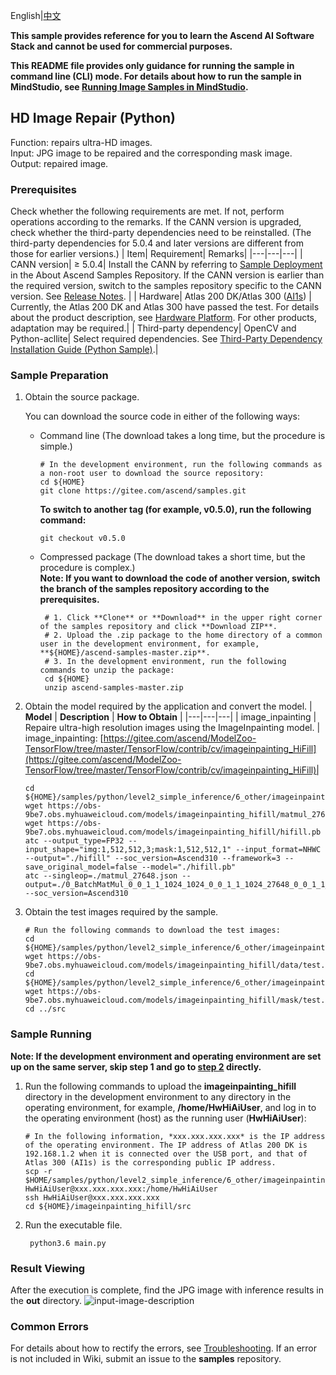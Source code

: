 English|[中文](README_CN.md) 

**This sample provides reference for you to learn the Ascend AI Software Stack and cannot be used for commercial purposes.**

**This README file provides only guidance for running the sample in command line (CLI) mode. For details about how to run the sample in MindStudio, see [Running Image Samples in MindStudio](https://gitee.com/ascend/samples/wikis/Mindstudio%E8%BF%90%E8%A1%8C%E5%9B%BE%E7%89%87%E6%A0%B7%E4%BE%8B?sort_id=3164874).**

## HD Image Repair (Python)
Function: repairs ultra-HD images.   
Input: JPG image to be repaired and the corresponding mask image.   
Output: repaired image.

### Prerequisites
Check whether the following requirements are met. If not, perform operations according to the remarks. If the CANN version is upgraded, check whether the third-party dependencies need to be reinstalled. (The third-party dependencies for 5.0.4 and later versions are different from those for earlier versions.)
| Item| Requirement| Remarks|
|---|---|---|
| CANN version| ≥ 5.0.4| Install the CANN by referring to [Sample Deployment](https://gitee.com/ascend/samples#%E5%AE%89%E8%A3%85) in the About Ascend Samples Repository. If the CANN version is earlier than the required version, switch to the samples repository specific to the CANN version. See [Release Notes](https://gitee.com/ascend/samples/blob/master/README.md). |
| Hardware| Atlas 200 DK/Atlas 300 ([AI1s](https://support.huaweicloud.com/en-us/productdesc-ecs/ecs_01_0047.html#ecs_01_0047__section78423209366)) | Currently, the Atlas 200 DK and Atlas 300 have passed the test. For details about the product description, see [Hardware Platform](https://ascend.huawei.com/en/#/hardware/product). For other products, adaptation may be required.|
| Third-party dependency| OpenCV and Python-acllite| Select required dependencies. See [Third-Party Dependency Installation Guide (Python Sample)](https://gitee.com/ascend/samples/tree/master/python/environment).|

### Sample Preparation

1. Obtain the source package.

   You can download the source code in either of the following ways:  
    - Command line (The download takes a long time, but the procedure is simple.)
       ```    
       # In the development environment, run the following commands as a non-root user to download the source repository:   
       cd ${HOME}     
       git clone https://gitee.com/ascend/samples.git
       ```
       **To switch to another tag (for example, v0.5.0), run the following command:**
       ```
       git checkout v0.5.0
       ```
    - Compressed package (The download takes a short time, but the procedure is complex.)  
       **Note: If you want to download the code of another version, switch the branch of the samples repository according to the prerequisites.**  
       ``` 
        # 1. Click **Clone** or **Download** in the upper right corner of the samples repository and click **Download ZIP**.   
        # 2. Upload the .zip package to the home directory of a common user in the development environment, for example, **${HOME}/ascend-samples-master.zip**.    
        # 3. In the development environment, run the following commands to unzip the package:    
        cd ${HOME}    
        unzip ascend-samples-master.zip
       ```

2. Obtain the model required by the application and convert the model. 
    |  **Model** |  **Description** |  **How to Obtain** |
    |---|---|---|
    |  image_inpainting | Repaire ultra-high resolution images using the ImageInpainting model. |  image_inpainting: [https://gitee.com/ascend/ModelZoo-TensorFlow/tree/master/TensorFlow/contrib/cv/imageinpainting_HiFill](https://gitee.com/ascend/ModelZoo-TensorFlow/tree/master/TensorFlow/contrib/cv/imageinpainting_HiFill)|
   ```
   cd ${HOME}/samples/python/level2_simple_inference/6_other/imageinpainting_hifill/model
   wget https://obs-9be7.obs.myhuaweicloud.com/models/imageinpainting_hifill/matmul_27648.json   
   wget https://obs-9be7.obs.myhuaweicloud.com/models/imageinpainting_hifill/hifill.pb
   atc --output_type=FP32 --input_shape="img:1,512,512,3;mask:1,512,512,1" --input_format=NHWC --output="./hifill" --soc_version=Ascend310 --framework=3 --save_original_model=false --model="./hifill.pb"
   atc --singleop=./matmul_27648.json --output=./0_BatchMatMul_0_0_1_1_1024_1024_0_0_1_1_1024_27648_0_0_1_1_1024_27648 --soc_version=Ascend310
   ```
3. Obtain the test images required by the sample.  
   ```
   # Run the following commands to download the test images:
   cd ${HOME}/samples/python/level2_simple_inference/6_other/imageinpainting_hifill/data
   wget https://obs-9be7.obs.myhuaweicloud.com/models/imageinpainting_hifill/data/test.jpg
   cd ${HOME}/samples/python/level2_simple_inference/6_other/imageinpainting_hifill/mask
   wget https://obs-9be7.obs.myhuaweicloud.com/models/imageinpainting_hifill/mask/test.jpg 
   cd ../src
   ```
### Sample Running
**Note: If the development environment and operating environment are set up on the same server, skip step 1 and go to [step 2](#step_2) directly.**    
1. Run the following commands to upload the **imageinpainting_hifill** directory in the development environment to any directory in the operating environment, for example, **/home/HwHiAiUser**, and log in to the operating environment (host) as the running user (**HwHiAiUser**): 
    ```
    # In the following information, *xxx.xxx.xxx.xxx* is the IP address of the operating environment. The IP address of Atlas 200 DK is 192.168.1.2 when it is connected over the USB port, and that of Atlas 300 (AI1s) is the corresponding public IP address.
    scp -r $HOME/samples/python/level2_simple_inference/6_other/imageinpainting_hifill HwHiAiUser@xxx.xxx.xxx.xxx:/home/HwHiAiUser
    ssh HwHiAiUser@xxx.xxx.xxx.xxx
    cd ${HOME}/imageinpainting_hifill/src    
    ```
2. <a name="step_2"></a>Run the executable file.  
   ```
    python3.6 main.py
   ```

### Result Viewing
After the execution is complete, find the JPG image with inference results in the **out** directory. 
![input-image-description](https://images.gitee.com/uploads/images/2021/1109/110943_58f9e39d_5400693.png)

### Common Errors
For details about how to rectify the errors, see [Troubleshooting](https://gitee.com/ascend/samples/wikis/%E5%B8%B8%E8%A7%81%E9%97%AE%E9%A2%98%E5%AE%9A%E4%BD%8D/%E4%BB%8B%E7%BB%8D). If an error is not included in Wiki, submit an issue to the **samples** repository.
